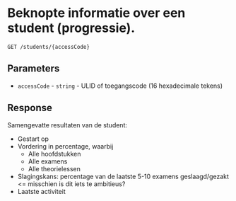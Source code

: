 # Beknopte informatie over een student (progressie).

```http
GET /students/{accessCode}
```

## Parameters
* `accessCode` - `string` - ULID of toegangscode (16 hexadecimale tekens)

## Response
Samengevatte resultaten van de student:
- Gestart op
- Vordering in percentage, waarbij
  - Alle hoofdstukken
  - Alle examens
  - Alle theorielessen
- Slagingskans: percentage van de laatste 5-10 examens geslaagd/gezakt <= misschien
  is dit iets te ambitieus?
- Laatste activiteit
